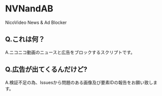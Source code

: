 # NVNandAB
NicoVideo News &amp; Ad Blocker
## Q.これは何？
A.ニコニコ動画のニュースと広告をブロックするスクリプトです。
## Q.広告が出てくるんだけど?
A.検証不足の為、Issuesから問題のある画像及び要素IDの報告をお願い致します。
